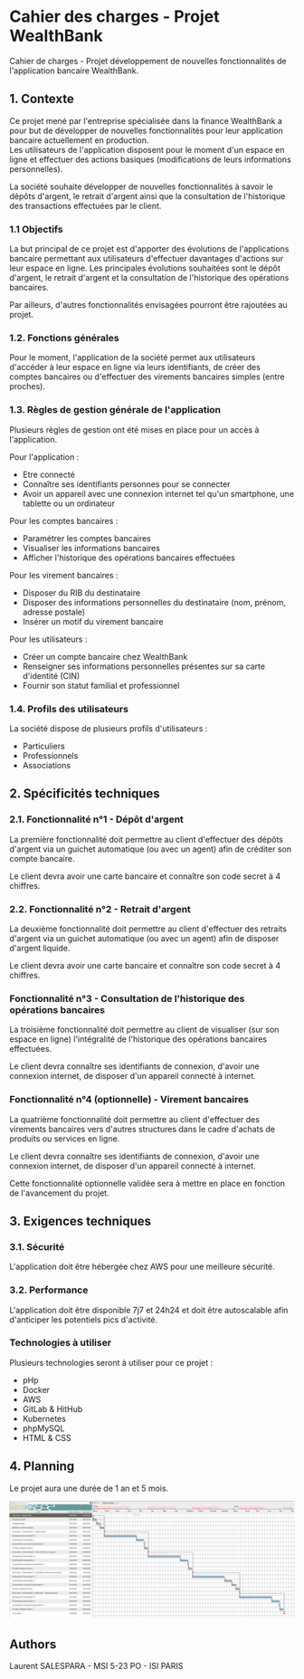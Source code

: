 # Cahier des charges - Projet WealthBank

Cahier de charges - Projet développement de nouvelles fonctionnalités de l'application bancaire WealthBank.

## 1. Contexte

Ce projet mené par l'entreprise spécialisée dans la finance WealthBank a pour but de développer de nouvelles fonctionnalités pour leur application bancaire actuellement en production.  
Les utilisateurs de l'application disposent pour le moment d'un espace en ligne et effectuer des actions basiques (modifications de leurs informations personnelles).

La société souhaite développer de nouvelles fonctionnalités à savoir le dépôts d'argent, le retrait d'argent ainsi que la consultation de l'historique des transactions effectuées par le client. 

### 1.1 Objectifs 

La but principal de ce projet est d'apporter des évolutions de l'applications bancaire permettant aux utilisateurs d'effectuer davantages d'actions sur leur espace en ligne. 
Les principales évolutions souhaitées sont le dépôt d'argent, le retrait d'argent et la consultation de l'historique des opérations bancaires. 

Par ailleurs, d'autres fonctionnalités envisagées pourront être rajoutées au projet. 

### 1.2. Fonctions générales 

Pour le moment, l'application de la société permet aux utilisateurs d'accéder à leur espace en ligne via leurs identifiants, de créer des comptes bancaires ou d'effectuer des virements bancaires simples (entre proches). 

### 1.3. Règles de gestion générale de l'application 

Plusieurs règles de gestion ont été mises en place pour un accès à l'application. 

Pour l'application : 
- Etre connecté 
- Connaître ses identifiants personnes pour se connecter 
- Avoir un appareil avec une connexion internet tel qu'un smartphone, une tablette ou un ordinateur

Pour les comptes bancaires : 
- Paramétrer les comptes bancaires 
- Visualiser les informations bancaires 
- Afficher l'historique des opérations bancaires effectuées

Pour les virement bancaires : 
- Disposer du RIB du destinataire 
- Disposer des informations personnelles du destinataire (nom, prénom, adresse postale)
- Insérer un motif du virement bancaire 

Pour les utilisateurs : 
- Créer un compte bancaire chez WealthBank 
- Renseigner ses informations personnelles présentes sur sa carte d'identité (CIN)
- Fournir son statut familial et professionnel 

### 1.4. Profils des utilisateurs 

La société dispose de plusieurs profils d'utilisateurs : 
- Particuliers
- Professionnels
- Associations 

## 2. Spécificités techniques 

### 2.1. Fonctionnalité n°1 - Dépôt d'argent 

La première fonctionnalité doit permettre au client d'effectuer des dépôts d'argent via un guichet automatique (ou avec un agent) afin de créditer son compte bancaire. 

Le client devra avoir une carte bancaire et connaître son code secret à 4 chiffres. 

### 2.2. Fonctionnalité n°2 - Retrait d'argent 

La deuxième fonctionnalité doit permettre au client d'effectuer des retraits d'argent via un guichet automatique (ou avec un agent) afin de disposer d'argent liquide. 

Le client devra avoir une carte bancaire et connaître son code secret à 4 chiffres. 

### Fonctionnalité n°3 - Consultation de l'historique des opérations bancaires 

La troisième fonctionnalité doit permettre au client de visualiser (sur son espace en ligne) l'intégralité de l'historique des opérations bancaires effectuées. 

Le client devra connaître ses identifiants de connexion, d'avoir une connexion internet, de disposer d'un appareil connecté à internet. 

### Fonctionnalité n°4 (optionnelle) - Virement bancaires 

La quatrième fonctionnalité doit permettre au client d'effectuer des virements bancaires vers d'autres structures dans le cadre d'achats de produits ou services en ligne. 

Le client devra connaître ses identifiants de connexion, d'avoir une connexion internet, de disposer d'un appareil connecté à internet. 

Cette fonctionnalité optionnelle validée sera à mettre en place en fonction de l'avancement du projet. 

## 3. Exigences techniques 

### 3.1. Sécurité 

L'application doit être hébergée chez AWS pour une meilleure sécurité.

### 3.2. Performance 

L'application doit être disponible 7j7 et 24h24 et doit être autoscalable afin d'anticiper les potentiels pics d'activité. 

### Technologies à utiliser 

Plusieurs technologies seront à utiliser pour ce projet : 

- pHp
- Docker 
- AWS
- GitLab & HitHub
- Kubernetes 
- phpMySQL
- HTML & CSS

## 4. Planning 

Le projet aura une durée de 1 an et 5 mois.

![Planning Gantt](https://github.com/Cheezy28/wealthbank/blob/images/Wealth%20Bank_Gantt.png)

## Authors

Laurent SALESPARA - MSI 5-23 PO - ISI PARIS

